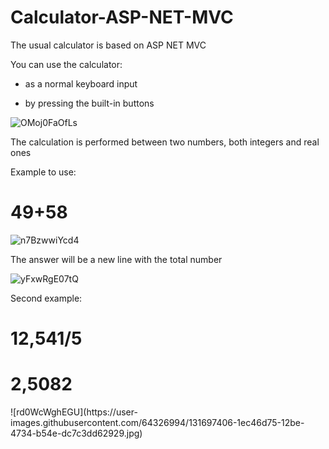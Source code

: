 # Calculator-ASP-NET-MVC
The usual calculator is based on ASP NET MVC

<p>You can use the calculator:</p>
<ul>
<li>
<p>as a normal keyboard input</p></li>
<li>
<p>by pressing the built-in buttons</p></li>
</ul>

![OMoj0FaOfLs](https://user-images.githubusercontent.com/64326994/131696787-a74dde81-08a7-44da-b52c-1192c406e4b8.jpg)

<p>The calculation is performed between two numbers, both integers and real ones</p>
<p>Example to use:</p><h1>49+58</h1>

![n7BzwwiYcd4](https://user-images.githubusercontent.com/64326994/131697008-af1998b1-2287-4ec0-887f-e8d5aee665c2.jpg)


<p>The answer will be a new line with the total number</p>

![yFxwRgE07tQ](https://user-images.githubusercontent.com/64326994/131697243-aec89e5d-e084-4637-a4e7-613f438fa394.jpg)


<p>Second example:</p>
<h1>12,541/5</h1>
<h1>2,5082</h1>
![rd0WcWghEGU](https://user-images.githubusercontent.com/64326994/131697406-1ec46d75-12be-4734-b54e-dc7c3dd62929.jpg)

